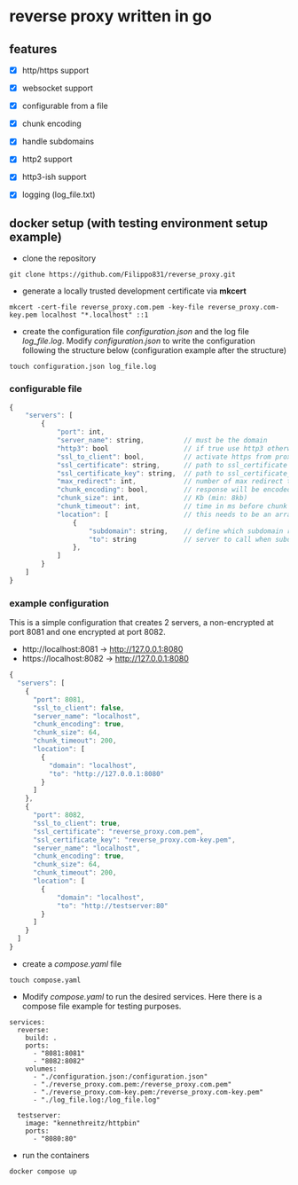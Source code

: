 # reverse proxy written in go

## features
- [x] http/https support
- [x] websocket support
- [x] configurable from a file
- [x] chunk encoding
- [x] handle subdomains
- [x] http2 support
- [x] http3-ish support
- [x] logging (log_file.txt)


## docker setup (with testing environment setup example)
- clone the repository
```
git clone https://github.com/Filippo831/reverse_proxy.git
```
- generate a locally trusted development certificate via **mkcert**
```
mkcert -cert-file reverse_proxy.com.pem -key-file reverse_proxy.com-key.pem localhost "*.localhost" ::1
```
- create the configuration file *configuration.json* and the log file *log_file.log*. Modify *configuration.json* to write the configuration following the structure below (configuration example after the structure)
```
touch configuration.json log_file.log
```
### configurable file
``` js
{
    "servers": [
        {
            "port": int,
            "server_name": string,          // must be the domain
            "http3": bool                   // if true use http3 otherwise http1 & http2
            "ssl_to_client": bool,          // activate https from proxy to client
            "ssl_certificate": string,      // path to ssl_certificate file
            "ssl_certificate_key": string,  // path to ssl_certificate_key file
            "max_redirect": int,            // number of max redirect to follow
            "chunk_encoding": bool,         // response will be encoded in chunks (http/1.1)
            "chunk_size": int,              // Kb (min: 8kb)
            "chunk_timeout": int,           // time in ms before chunk is sent (min 30ms)
            "location": [                   // this needs to be an array
                {
                    "subdomain": string,    // define which subdomain redirect to "to"
                    "to": string            // server to call when subdomain used
                },
            ]
        }
    ]
}
```
### example configuration
This is a simple configuration that creates 2 servers, a non-encrypted at port 8081 and one encrypted at port 8082.
- http://localhost:8081 -> http://127.0.0.1:8080
- https://localhost:8082 -> http://127.0.0.1:8080
``` js
{
  "servers": [
    {
      "port": 8081,
      "ssl_to_client": false,
      "server_name": "localhost",
      "chunk_encoding": true,
      "chunk_size": 64,
      "chunk_timeout": 200,
      "location": [
        {
          "domain": "localhost",
          "to": "http://127.0.0.1:8080"
        }
      ]
    },
    {
      "port": 8082,
      "ssl_to_client": true,
      "ssl_certificate": "reverse_proxy.com.pem",
      "ssl_certificate_key": "reverse_proxy.com-key.pem",
      "server_name": "localhost",
      "chunk_encoding": true,
      "chunk_size": 64,
      "chunk_timeout": 200,
      "location": [
        {
            "domain": "localhost",
            "to": "http://testserver:80"
        }
      ]
    }
  ]
}
```
- create a *compose.yaml* file
```
touch compose.yaml
```
- Modify *compose.yaml* to run the desired services. Here there is a compose file example for testing purposes.
```
services:
  reverse:
    build: .
    ports:
      - "8081:8081"
      - "8082:8082"
    volumes:
      - "./configuration.json:/configuration.json"
      - "./reverse_proxy.com.pem:/reverse_proxy.com.pem"
      - "./reverse_proxy.com-key.pem:/reverse_proxy.com-key.pem"
      - "./log_file.log:/log_file.log"

  testserver:
    image: "kennethreitz/httpbin"
    ports:
      - "8080:80"
```

- run the containers
```
docker compose up
```
